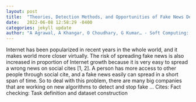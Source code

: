 ```yaml
---
layout: post
title:  "Theories, Detection Methods, and Opportunities of Fake News Detection"
date:   2022-06-08 12:58:29 -0400
categories: jekyll update
author: "A Agrawal, A Khangar, O Choudhary, G Kumar… - Soft Computing: Theories …, 2022"
---
```

Internet has been popularized in recent years in the whole world, and it makes world more closer virtually. The risk of spreading fake news is also increased in proportion of Internet growth because it is very easy to spread a wrong news on social cites [1, 2]. A person has more access to other people through social cite, and a fake news easily can spread in a short span of time. So to deal with this problem, there are many big companies that are working on new algorithms to detect and stop fake …
Cites: ‪Fact checking: Task definition and dataset construction‬  